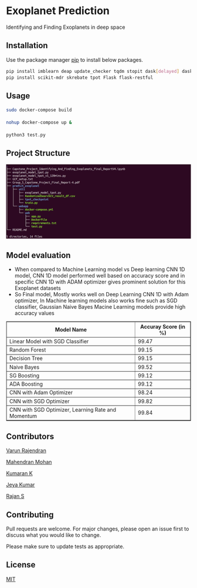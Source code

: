 # Exoplanet Prediction

Identifying and Finding Exoplanets in deep space

## Installation

Use the package manager [pip](https://pip.pypa.io/en/stable/) to install below packages.

```bash
pip install imblearn deap update_checker tqdm stopit dask[delayed] dask-ml 
pip install scikit-mdr skrebate tpot Flask flask-restful
```

## Usage

```bash
sudo docker-compose build

nohup docker-compose up &

python3 test.py

```

## Project Structure

![ref]

[ref]: https://github.com/rvarun95/Clusters/blob/master/project_structure.png


## Model evaluation 
 - When compared to Machine Learning model vs Deep learning CNN 1D model, CNN 1D model performed well based on accuracy score and in specific CNN 1D with ADAM optimizer gives prominent solution for this Exoplanet datasets
 - So Final model, Mostly works well on Deep Learning CNN 1D with Adam optimizer, In Machine learning models also works fine such as SGD classifier, Gaussian Naive Bayes Macine Learning models provide high accuracy values
 
<table border='1'>
<tr>
<th>Model Name</th>
<th>Accuray Score (in %)</th>
</tr>

<tr>
<td>Linear Model with SGD Classifier</td>
<td>99.47</td>
</tr>

<tr>
<td>Random Forest</td>
<td>99.15</td>
</tr>

<tr>
<td>Decision Tree</td>
<td>99.15</td>
</tr>

<tr>
<td>Naive Bayes</td>
<td>99.52</td>
</tr>

<tr>
<td>SG Boosting</td>
<td>99.12</td>
</tr>

<tr>
<td>ADA Boosting</td>
<td>99.12</td>
</tr>

<tr>
<td>CNN with Adam Optimizer</td>
<td>98.24</td>
</tr>

<tr>
<td>CNN with SGD Optimizer</td>
<td>99.82</td>
</tr>

<tr>
<td>CNN with SGD Optimizer, Learning Rate and Momentum</td>
<td>99.84</td>
</tr>

</table>

	
## Contributors

 
[Varun Rajendran ](https://github.com/rvarun95 "Varun's github") 

[Mahendran Mohan ](https://github.com/mahendranmohan "Mahendran's github")

[Kumaran K ](https://github.com/rvarun95 "Kumaran's github") 

[Jeya Kumar ](https://github.com/mahendranmohan "Jeyakumar's github")

[Rajan S ](https://github.com/rvarun95 "Rajan's github") 


## Contributing
Pull requests are welcome. For major changes, please open an issue first to discuss what you would like to change.

Please make sure to update tests as appropriate.

## License
[MIT](https://choosealicense.com/licenses/mit/)
